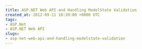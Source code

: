```yaml
---
title: ASP.NET Web API and Handling ModelState Validation
created_at: 2012-09-11 10:39:00 +0000 UTC
tags:
- ASP.Net
- ASP.NET Web API
slugs:
- asp-net-web-api-and-handling-modelstate-validation
---
```


